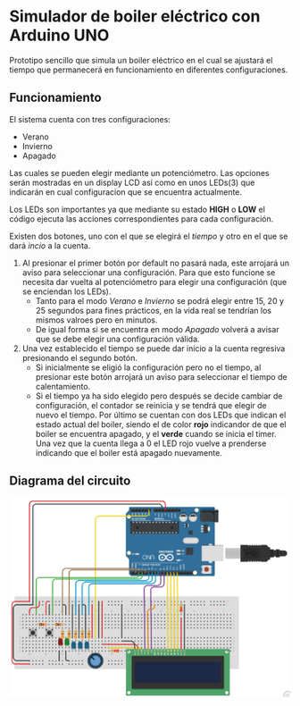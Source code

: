 # Simulador de boiler eléctrico con Arduino UNO

Prototipo sencillo que simula un boiler eléctrico en el cual se ajustará el tiempo que permanecerá en funcionamiento en diferentes configuraciones.

## Funcionamiento
El sistema cuenta con tres configuraciones:

- Verano
- Invierno
- Apagado

Las cuales se pueden elegir mediante un potenciómetro. Las opciones serán mostradas en un display LCD así como en unos LEDs(3) que indicarán en cual configuracion que se encuentra actualmente.

Los LEDs son importantes ya que mediante su estado **HIGH** o **LOW** el código ejecuta las acciones correspondientes para cada configuración.

Existen dos botones, uno con el que se elegirá el *tiempo* y otro en el que se dará *incio* a la cuenta.

1. Al presionar el primer botón por default no pasará nada, este arrojará un aviso para seleccionar una configuración. Para que esto funcione se necesita dar vuelta al potenciómetro para elegir una configuración (que se enciendan los LEDs).
    - Tanto para el modo *Verano* e *Invierno* se podrá elegir entre 15, 20 y 25 segundos para fines prácticos, en la vida real se tendrían los mismos valroes pero en minutos.
    - De igual forma si se encuentra en modo *Apagado* volverá a avisar que se debe elegir una configuración válida.
2. Una vez establecido el tiempo se puede dar inicio a la cuenta regresiva presionando el segundo botón.
    - Si inicialmente se eligió la configuración pero no el tiempo, al presionar este botón arrojará un aviso para seleccionar el tiempo de calentamiento.
    - Si el tiempo ya ha sido elegido pero después se decide cambiar de configuración, el contador se reinicia y se tendrá que elegir de nuevo el tiempo.
Por último se cuentan con dos LEDs que indican el estado actual del boiler, siendo el de color **rojo** indicandor de que el boiler se encuentra apagado, y el **verde** cuando se inicia el timer. Una vez que la cuenta llega a 0 el LED rojo vuelve a prenderse indicando que el boiler está apagado nuevamente.

## Diagrama del circuito

![Diagrama circuito](https://github.com/Juandamartn/boiler-arduino/blob/master/diagrama.png)